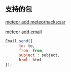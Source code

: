## 支持的包

[meteor add meteorhacks:ssr](https://github.com/meteorhacks/meteor-ssr)

[meteor add email](http://docs.meteor.com/api/email.html)  
```javascript
Email.send({
      to: to,
      from: from,
      subject : subject,
      html: html
});

```
